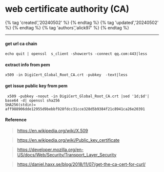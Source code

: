 # web certificate authority (CA)

{% tag 'created','20240502' %} {% endtag %} {% tag 'updated','20240502' %} {% endtag %} {% tag 'authors','alick97' %} {% endtag %}

---

#### get url ca chain
```
echo quit | openssl  s_client -showcerts -connect qq.com:443|less
```

#### extract info from pem
```
x509 -in DigiCert_Global_Root_CA.crt -pubkey  -text|less
```
#### get issue public key from pem
```
 x509 -pubkey -noout -in DigiCert_Global_Root_CA.crt |sed '1d;$d'| base64 -d| openssl sha256 
SHA256(stdin)= aff988906dde12955d9bebbf928fdcc31cce328d5b9384f21c8941ca26e20391

```


#### Reference
> https://en.wikipedia.org/wiki/X.509

> https://en.wikipedia.org/wiki/Public_key_certificate

> https://developer.mozilla.org/en-US/docs/Web/Security/Transport_Layer_Security

> https://daniel.haxx.se/blog/2018/11/07/get-the-ca-cert-for-curl/
